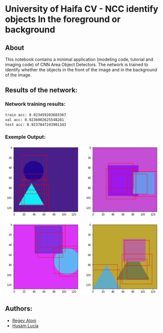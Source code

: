 # University of Haifa CV - NCC identify objects In the foreground or background

## About
This notebook contains a minimal application (modeling code, tutorial and imaging code) of CNN Area Object Detectors. The network is trained to identify whether the objects in the front of the image and in the background of the image.

## Results of the network:
### Network training results:
```
train acc: 0.923459203603367
val acc: 0.9236002625548281
test acc: 0.9237847243901343
```
### Exemple Output:
 ![result](./result.png?raw=true)

## Authors:
- [Regev Aloni](https://www.linkedin.com/in/aloniregev)
- [Husam Lucia](https://www.linkedin.com/in/husam-lucia-6841b51a3)


